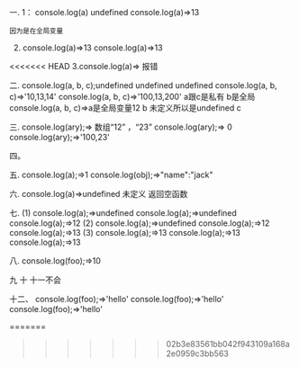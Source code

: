一.
1： console.log(a) undefined     console.log(a)=>13
    
    因为是在全局变量   
2. console.log(a)=>13   console.log(a)=>13 

<<<<<<< HEAD
3.console.log(a)=> 报错

二.
console.log(a, b, c);undefined undefined undefined 
console.log(a, b, c)=>'10,13,14'
console.log(a, b, c)=>'100,13,200' a跟c是私有 b是全局
console.log(a, b, c)=>a是全局变量12  b 未定义所以是undefined  c 

三.
  console.log(ary);=> 数组“12” ，“23”
   console.log(ary);=> 0
   console.log(ary);=>'100,23'

四。

五.
console.log(a);=>1
console.log(obj);=>"name":"jack"

六.
console.log(a)=>undefined 未定义 返回空函数

七.
(1)
console.log(a);=>undefined
console.log(a);=>undefined
console.log(a);=>12
(2)
console.log(a);=>undefined
console.log(a);=>12
console.log(a);=>13
(3)
console.log(a);=>13
console.log(a);=>13
console.log(a);=>13

八.
console.log(foo);=>10

九  十   十一不会

十二、
console.log(foo);=>'hello'
console.log(foo);=>'hello'
console.log(foo);=>'hello'

=======
>>>>>>> 02b3e83561bb042f943109a168a2e0959c3bb563
